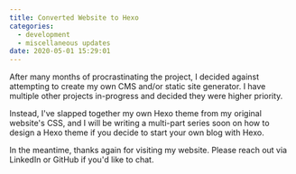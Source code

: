 ```yaml
---
title: Converted Website to Hexo
categories:
  - development
  - miscellaneous updates
date: 2020-05-01 15:29:01
---
```


After many months of procrastinating the project, I decided against attempting to create my own CMS and/or static site generator. I have multiple other projects in-progress and decided they were higher priority.

Instead, I've slapped together my own Hexo theme from my original website's CSS, and I will be writing a multi-part series soon on how to design a Hexo theme if you decide to start your own blog with Hexo.

In the meantime, thanks again for visiting my website. Please reach out via LinkedIn or GitHub if you'd like to chat.
